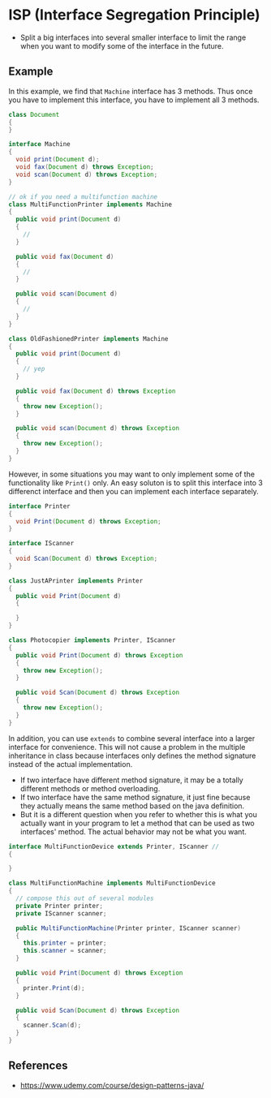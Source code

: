 # ISP (Interface Segregation Principle)

- Split a big interfaces into several smaller interface to limit the range when you want to modify some of the interface in the future.

## Example
In this example, we find that `Machine` interface has 3 methods. Thus once you have to implement this interface, you have to implement all 3 methods.
```java
class Document
{
}

interface Machine
{
  void print(Document d);
  void fax(Document d) throws Exception;
  void scan(Document d) throws Exception;
}

// ok if you need a multifunction machine
class MultiFunctionPrinter implements Machine
{
  public void print(Document d)
  {
    //
  }

  public void fax(Document d)
  {
    //
  }

  public void scan(Document d)
  {
    //
  }
}

class OldFashionedPrinter implements Machine
{
  public void print(Document d)
  {
    // yep
  }

  public void fax(Document d) throws Exception
  {
    throw new Exception();
  }

  public void scan(Document d) throws Exception
  {
    throw new Exception();
  }
}
```
However, in some situations you may want to only implement some of the functionality like `Print()` only. An easy soluton is to split this interface into 3 differenct interface and then you can implement each interface separately.
```java
interface Printer
{
  void Print(Document d) throws Exception;
}

interface IScanner
{
  void Scan(Document d) throws Exception;
}

class JustAPrinter implements Printer
{
  public void Print(Document d)
  {

  }
}

class Photocopier implements Printer, IScanner
{
  public void Print(Document d) throws Exception
  {
    throw new Exception();
  }

  public void Scan(Document d) throws Exception
  {
    throw new Exception();
  }
}
```

In addition, you can use `extends` to combine several interface into a larger interface for convenience. This will not cause a problem in the multiple inheritance in class because interfaces only defines the method signature instead of the actual implementation. 
- If two interface have different method signature, it may be a totally different methods or method overloading. 
- If two interface have the same method signature, it just fine because they actually means the same method based on the java definition.
- But it is a different question when you refer to whether this is what you actually want in your program to let a method that can be used as two interfaces' method. The actual behavior may not be what you want.
```java
interface MultiFunctionDevice extends Printer, IScanner //
{

}

class MultiFunctionMachine implements MultiFunctionDevice
{
  // compose this out of several modules
  private Printer printer;
  private IScanner scanner;

  public MultiFunctionMachine(Printer printer, IScanner scanner)
  {
    this.printer = printer;
    this.scanner = scanner;
  }

  public void Print(Document d) throws Exception
  {
    printer.Print(d);
  }

  public void Scan(Document d) throws Exception
  {
    scanner.Scan(d);
  }
}
```

## References
- https://www.udemy.com/course/design-patterns-java/